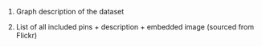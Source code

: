 1. Graph description of the dataset 

2. List of all included pins + description + embedded image (sourced from Flickr)
